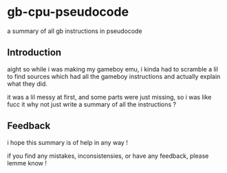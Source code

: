 # gb-cpu-pseudocode
a summary of all gb instructions in pseudocode

## Introduction
aight so while i was making my gameboy emu, i kinda had to scramble a lil to find sources which had all the gameboy instructions and actually explain what they did.

it was a lil messy at first, and some parts were just missing, so i was like fucc it why not just write a summary of all the instructions ?

## Feedback
i hope this summary is of help in any way !

if you find any mistakes, inconsistensies, or have any feedback, please lemme know !
